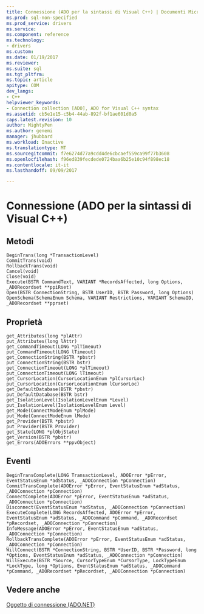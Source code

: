 ```yaml
---
title: Connessione (ADO per la sintassi di Visual C++) | Documenti Microsoft
ms.prod: sql-non-specified
ms.prod_service: drivers
ms.service: 
ms.component: reference
ms.technology:
- drivers
ms.custom: 
ms.date: 01/19/2017
ms.reviewer: 
ms.suite: sql
ms.tgt_pltfrm: 
ms.topic: article
apitype: COM
dev_langs:
- C++
helpviewer_keywords:
- Connection collection [ADO], ADO for Visual C++ syntax
ms.assetid: cb5e1e15-c5b4-44ab-892f-bf1ae601d0a5
caps.latest.revision: 10
author: MightyPen
ms.author: genemi
manager: jhubbard
ms.workload: Inactive
ms.translationtype: MT
ms.sourcegitcommit: f7e6274d77a9cdd4de6cbcaef559ca99f77b3608
ms.openlocfilehash: f96ed839fecdede0724baa6b25e10c94f898ec18
ms.contentlocale: it-it
ms.lasthandoff: 09/09/2017

---
```

# <a name="connection-ado-for-visual-c-syntax"></a>Connessione (ADO per la sintassi di Visual C++)
## <a name="methods"></a>Metodi  
  
```  
BeginTrans(long *TransactionLevel)  
CommitTrans(void)  
RollbackTrans(void)  
Cancel(void)  
Close(void)  
Execute(BSTR CommandText, VARIANT *RecordsAffected, long Options, _ADORecordset **ppiRset)  
Open(BSTR ConnectionString, BSTR UserID, BSTR Password, long Options)  
OpenSchema(SchemaEnum Schema, VARIANT Restrictions, VARIANT SchemaID, _ADORecordset **pprset)  
```  
  
## <a name="properties"></a>Proprietà  
  
```  
get_Attributes(long *plAttr)  
put_Attributes(long lAttr)  
get_CommandTimeout(LONG *plTimeout)  
put_CommandTimeout(LONG lTimeout)  
get_ConnectionString(BSTR *pbstr)  
put_ConnectionString(BSTR bstr)  
get_ConnectionTimeout(LONG *plTimeout)  
put_ConnectionTimeout(LONG lTimeout)  
get_CursorLocation(CursorLocationEnum *plCursorLoc)  
put_CursorLocation(CursorLocationEnum lCursorLoc)  
get_DefaultDatabase(BSTR *pbstr)  
put_DefaultDatabase(BSTR bstr)  
get_IsolationLevel(IsolationLevelEnum *Level)  
put_IsolationLevel(IsolationLevelEnum Level)  
get_Mode(ConnectModeEnum *plMode)  
put_Mode(ConnectModeEnum lMode)  
get_Provider(BSTR *pbstr)  
put_Provider(BSTR Provider)  
get_State(LONG *plObjState)  
get_Version(BSTR *pbstr)  
get_Errors(ADOErrors **ppvObject)  
```  
  
## <a name="events"></a>Eventi  
  
```  
BeginTransComplete(LONG TransactionLevel, ADOError *pError, EventStatusEnum *adStatus, _ADOConnection *pConnection)  
CommitTransComplete(ADOError *pError, EventStatusEnum *adStatus, _ADOConnection *pConnection)  
ConnectComplete(ADOError *pError, EventStatusEnum *adStatus, _ADOConnection *pConnection)  
Disconnect(EventStatusEnum *adStatus, _ADOConnection *pConnection)  
ExecuteComplete(LONG RecordsAffected, ADOError *pError, EventStatusEnum *adStatus, _ADOCommand *pCommand, _ADORecordset *pRecordset, _ADOConnection *pConnection)  
InfoMessage(ADOError *pError, EventStatusEnum *adStatus, _ADOConnection *pConnection)  
RollbackTransComplete(ADOError *pError, EventStatusEnum *adStatus, _ADOConnection *pConnection)  
WillConnect(BSTR *ConnectionString, BSTR *UserID, BSTR *Password, long *Options, EventStatusEnum *adStatus, _ADOConnection *pConnection)  
WillExecute(BSTR *Source, CursorTypeEnum *CursorType, LockTypeEnum *LockType, long *Options, EventStatusEnum *adStatus, _ADOCommand *pCommand, _ADORecordset *pRecordset, _ADOConnection *pConnection)  
```  
  
## <a name="see-also"></a>Vedere anche  
 [Oggetto di connessione (ADO.NET)](../../../ado/reference/ado-api/connection-object-ado.md)

